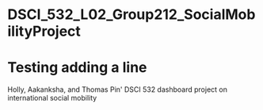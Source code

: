 # DSCI_532_L02_Group212_SocialMobilityProject

Testing adding a line
=======
Holly, Aakanksha, and Thomas Pin' DSCI 532 dashboard project on international social mobility 

